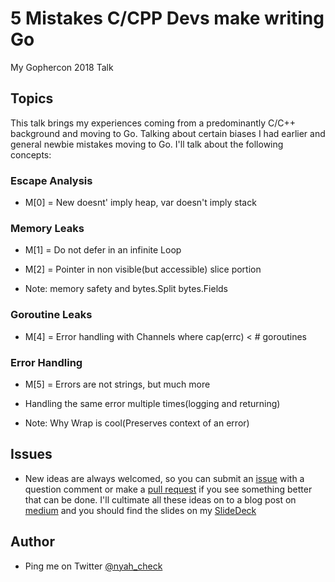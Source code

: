 # 5 Mistakes C/CPP Devs make writing Go
My Gophercon 2018 Talk

## Topics

This talk brings my experiences coming from a predominantly C/C++ background and moving to Go. Talking about certain biases I had earlier and general newbie mistakes moving to Go. I'll talk about the following concepts:

### Escape Analysis
- M[0] = New doesnt' imply heap, var doesn't imply stack

### Memory Leaks

- M[1] = Do not defer in an infinite Loop

- M[2] = Pointer in non visible(but accessible) slice portion

- Note: memory safety  and bytes.Split bytes.Fields


### Goroutine Leaks
- M[4] = Error handling with Channels where cap(errc) < # goroutines


### Error Handling
- M[5] = Errors are not strings, but much more

- Handling the same error multiple times(logging and returning)

- Note: Why Wrap is cool(Preserves context of an error)

## Issues

- New ideas are always welcomed, so you can submit an [issue](https://github.com/Ch3ck/MistakesC-CPP-Devs-MakeInGo/issues) with a question comment or make a [pull request](https://github.com/Ch3ck/MistakesC-CPP-Devs-MakeInGo/pulls) if you see something better that can be done. I'll cultimate all these ideas on to a blog post on [medium](https://medium.com/@checko) and you should find the slides on my [SlideDeck](https://speakerdeck.com/ch3ck)

## Author
- Ping me on Twitter [@nyah_check](https://twitter.com/nyah_check)
